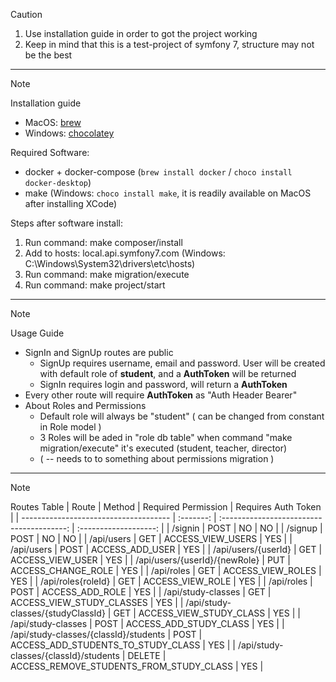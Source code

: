 > [!CAUTION]
> 1. Use installation guide in order to got the project working
> 2. Keep in mind that this is a test-project of symfony 7, structure may not be the best
------
> [!NOTE]
> Installation guide

* MacOS: [brew](https://brew.sh/)
* Windows: [chocolatey](https://chocolatey.org/install)

Required Software:
* docker + docker-compose (`brew install docker` / `choco install docker-desktop`)
* make (Windows: `choco install make`, it is readily available on MacOS after installing XCode)

Steps after software install:
1. Run command: make composer/install
2. Add to hosts: local.api.symfony7.com (Windows: C:\Windows\System32\drivers\etc\hosts)
3. Run command: make migration/execute
4. Run command: make project/start
------
> [!NOTE]
> Usage Guide
* SignIn and SignUp routes are public
    - SignUp requires username, email and password. User will be created with default role of **student**, and a **AuthToken** will be returned
    - SignIn requires login and password, will return a **AuthToken**
* Every other route will require **AuthToken** as "Auth Header Bearer"
* About Roles and Permissions
    - Default role will always be "student" ( can be changed from constant in Role model )
    - 3 Roles will be aded in "role db table" when command "make migration/execute" it's executed (student, teacher, director)
    - ( -- needs to to something about permissions migration )
------
> [!NOTE]
> Routes Table
| Route                                 | Method    | Required Permission                       | Requires Auth Token   |
| ------------------------------------- | :-------: | :---------------------------------------: | :-------------------: |
| /signin                               | POST      | NO                                        | NO                    |
| /signup                               | POST      | NO                                        | NO                    |
| /api/users                            | GET       | ACCESS_VIEW_USERS                         | YES                   |
| /api/users                            | POST      | ACCESS_ADD_USER                           | YES                   |
| /api/users/{userId}                   | GET       | ACCESS_VIEW_USER                          | YES                   |
| /api/users/{userId}/{newRole}         | PUT       | ACCESS_CHANGE_ROLE                        | YES                   |
| /api/roles                            | GET       | ACCESS_VIEW_ROLES                         | YES                   |
| /api/roles{roleId}                    | GET       | ACCESS_VIEW_ROLE                          | YES                   |
| /api/roles                            | POST      | ACCESS_ADD_ROLE                           | YES                   |
| /api/study-classes                    | GET       | ACCESS_VIEW_STUDY_CLASSES                 | YES                   |
| /api/study-classes/{studyClassId}     | GET       | ACCESS_VIEW_STUDY_CLASS                   | YES                   |
| /api/study-classes                    | POST      | ACCESS_ADD_STUDY_CLASS                    | YES                   |
| /api/study-classes/{classId}/students | POST      | ACCESS_ADD_STUDENTS_TO_STUDY_CLASS        | YES                   |
| /api/study-classes/{classId}/students | DELETE    | ACCESS_REMOVE_STUDENTS_FROM_STUDY_CLASS   | YES                   |